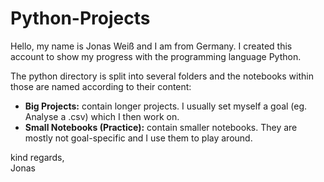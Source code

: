 # Python-Projects

Hello, my name is Jonas Weiß and I am from Germany. 
I created this account to show my progress with the programming language Python.

The python directory is split into several folders and the notebooks within those are named according to their content:
* <b>Big Projects:</b> contain longer projects. I usually set myself a goal (eg. Analyse a .csv) which I then work on. 
* <b>Small Notebooks (Practice):</b> contain smaller notebooks. They are mostly not goal-specific and I use them to play around.

<p>kind regards,<br>
Jonas
<p>

